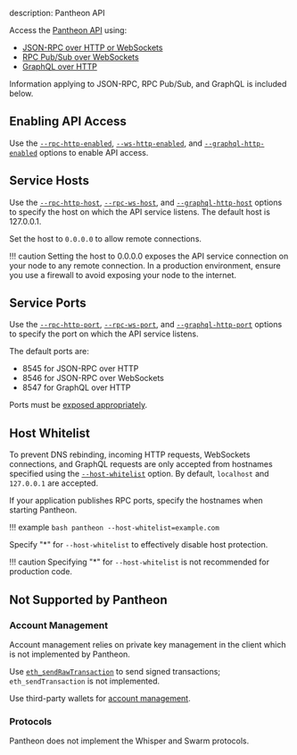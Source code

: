 description: Pantheon API
<!--- END of page meta data -->

Access the [Pantheon API](../Reference/Pantheon-API-Methods.md) using:

* [JSON-RPC over HTTP or WebSockets](Using-JSON-RPC-API.md) 
* [RPC Pub/Sub over WebSockets](RPC-PubSub.md)
* [GraphQL over HTTP](GraphQL.md)

Information applying to JSON-RPC, RPC Pub/Sub, and GraphQL is included below. 

## Enabling API Access 

Use the [`--rpc-http-enabled`](../Reference/Pantheon-CLI-Syntax.md#rpc-http-enabled), [`--ws-http-enabled`](../Reference/Pantheon-CLI-Syntax.md#rpc-ws-enabled),
and [`--graphql-http-enabled`](../Reference/Pantheon-CLI-Syntax.md#graphql-http-enabled) options to enable API access.

## Service Hosts

Use the [`--rpc-http-host`](../Reference/Pantheon-CLI-Syntax.md#rpc-http-host), [`--rpc-ws-host`](../Reference/Pantheon-CLI-Syntax.md#rpc-ws-host),
and [`--graphql-http-host`](../Reference/Pantheon-CLI-Syntax.md#graphql-http-host) options to specify the host on which the API service listens. 
The default host is 127.0.0.1.  

Set the host to `0.0.0.0` to allow remote connections. 

!!! caution 
    Setting the host to 0.0.0.0 exposes the API service connection on your node to any remote connection. In a 
    production environment, ensure you use a firewall to avoid exposing your node to the internet.  

## Service Ports

Use the [`--rpc-http-port`](../Reference/Pantheon-CLI-Syntax.md#rpc-http-port), [`--rpc-ws-port`](../Reference/Pantheon-CLI-Syntax.md#rpc-ws-port),
and [`--graphql-http-port`](../Reference/Pantheon-CLI-Syntax.md#graphql-http-port) options to specify the port on which the API service listens. 

The default ports are: 

* 8545 for JSON-RPC over HTTP
* 8546 for JSON-RPC over WebSockets
* 8547 for GraphQL over HTTP

Ports must be [exposed appropriately](../Configuring-Pantheon/Networking/Managing-Peers.md#port-configuration).

## Host Whitelist 

To prevent DNS rebinding, incoming HTTP requests, WebSockets connections, and GraphQL requests are only accepted from hostnames 
specified using the [`--host-whitelist`](../Reference/Pantheon-CLI-Syntax.md#host-whitelist) option. 
By default, `localhost` and `127.0.0.1` are accepted.

If your application publishes RPC ports, specify the hostnames when starting Pantheon.
 
!!! example
    ```bash
    pantheon --host-whitelist=example.com
    ```
    
Specify "*" for `--host-whitelist` to effectively disable host protection.

!!! caution 
    Specifying "*" for `--host-whitelist` is not recommended for production code.
    
## Not Supported by Pantheon

### Account Management 

Account management relies on private key management in the client which is not implemented by Pantheon. 

Use [`eth_sendRawTransaction`](../Reference/Pantheon-API-Methods.md#eth_sendrawtransaction) to send signed transactions; `eth_sendTransaction` is not implemented. 

Use third-party wallets for [account management](../Using-Pantheon/Account-Management.md). 

### Protocols

Pantheon does not implement the Whisper and Swarm protocols.